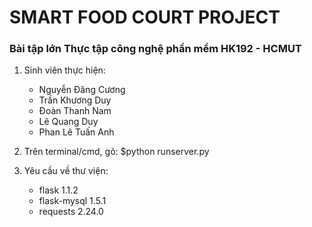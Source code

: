# SMART FOOD COURT PROJECT
### Bài tập lớn Thực tập công nghệ phần mềm HK192 - HCMUT

1. Sinh viên thực hiện:
	- Nguyễn Đăng Cương
	- Trần Khương Duy
	- Đoàn Thanh Nam
	- Lê Quang Duy
	- Phan Lê Tuấn Anh
2. Trên terminal/cmd, gõ: $python runserver.py

3. Yêu cầu về thư viện:
	- flask 1.1.2
	- flask-mysql 1.5.1
	- requests 2.24.0



